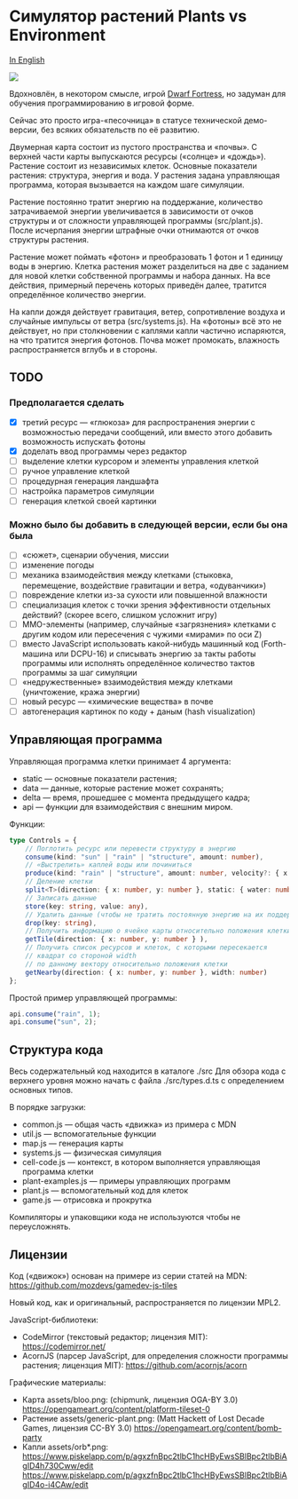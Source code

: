 # Симулятор растений Plants vs Environment

[In English](README.md)

![](gameplay.gif)

Вдохновлён, в некотором смысле, игрой [Dwarf Fortress](http://bay12games.com/dwarves/),
но задуман для обучения программированию в игровой форме.

Сейчас это просто игра-«песочница» в статусе технической демо-версии, без всяких обязательств по её развитию.

Двумерная карта состоит из пустого пространства и «почвы».
С верхней части карты выпускаются ресурсы («солнце» и «дождь»).
Растение состоит из независимых клеток.
Основные показатели растения: структура, энергия и вода.
У растения задана управляющая программа, которая вызывается на каждом шаге симуляции.

Растение постоянно тратит энергию на поддержание,
количество затрачиваемой энергии увеличивается в зависимости от
очков структуры и от сложности управляющей программы
(src/plant.js).
После исчерпания энергии штрафные очки отнимаются от очков структуры растения.

Растение может поймать «фотон»
и преобразовать 1 фотон и 1 единицу воды в энергию.
Клетка растения может разделиться на две с заданием
для новой клетки собственной программы и набора данных.
На все действия, примерный перечень которых приведён далее,
тратится определённое количество энергии.

На капли дождя действует гравитация, ветер, сопротивление воздуха и случайные импульсы от ветра
(src/systems.js).
На «фотоны» всё это не действует, но при столкновении с каплями
капли частично испаряются, на что тратится энергия фотонов.
Почва может промокать, влажность распространяется вглубь и в стороны.

## TODO

### Предполагается сделать

- [x] третий ресурс — «глюкоза» для распространения энергии с возможностью передачи сообщений, или вместо этого добавить возможность испускать фотоны
- [x] доделать ввод программы через редактор
- [ ] выделение клетки курсором и элементы управления клеткой
- [ ] ручное управление клеткой
- [ ] процедурная генерация ландшафта
- [ ] настройка параметров симуляции
- [ ] генерация клеткой своей картинки

### Можно было бы добавить в следующей версии, если бы она была

- [ ] «сюжет», сценарии обучения, миссии
- [ ] изменение погоды
- [ ] механика взаимодействия между клетками (стыковка, перемещение, воздействие гравитации и ветра, «одуванчики»)
- [ ] повреждение клетки из-за сухости или повышенной влажности
- [ ] специализация клеток с точки зрения эффективности отдельных действий? (скорее всего, слишком усложнит игру)
- [ ] MMO-элементы (например, случайные «загрязнения» клетками с другим кодом
или пересечения с чужими «мирами» по оси Z)
- [ ] вместо JavaScript использовать какой-нибудь машинный код (Forth-машина или DCPU-16) и списывать энергию за такты работы программы или исполнять определённое количество тактов программы за шаг симуляции
- [ ] «недружественные» взаимодействия между клетками (уничтожение, кража энергии)
- [ ] новый ресурс — «химические вещества» в почве
- [ ] автогенерация картинок по коду + даным (hash visualization)

## Управляющая программа

Управляющая программа клетки принимает 4 аргумента:

- static — основные показатели растения;
- data — данные, которые растение может сохранять;
- delta — время, прошедшее с момента предыдущего кадра;
- api — функции для взаимодействия с внешним миром.

Функции:

```typescript
type Controls = {
    // Поглотить ресурс или перевести структуру в энергию
    consume(kind: "sun" | "rain" | "structure", amount: number),
    // «Выстрелить» каплей воды или починиться
    produce(kind: "rain" | "structure", amount: number, velocity?: { x: number, y: number }),
    // Деление клетки
    split<T>(direction: { x: number, y: number }, static: { water: number, structure: number, energy: number }, data: T, code?: string),
    // Записать данные
    store(key: string, value: any),
    // Удалить данные (чтобы не тратить постоянную энергию на их поддержание)
    drop(key: string),
    // Получить информацию о ячейке карты относительно положения клетки
    getTile(direction: { x: number, y: number } ),
    // Получить список ресурсов и клеток, с которыми пересекается
    // квадрат со стороной width
    // по данному вектору относительно положения клетки
    getNearby(direction: { x: number, y: number }, width: number)
};
```

Простой пример управляющей программы:

```js
api.consume("rain", 1);
api.consume("sun", 2);
```

## Структура кода
Весь содержательный код находится в каталоге ./src
Для обзора кода с верхнего уровня можно начать с файла ./src/types.d.ts с определением основных типов.

В порядке загрузки:
- common.js ­— общая часть «движка» из примера с MDN
- util.js — вспомогательные функции
- map.js — генерация карты
- systems.js ­­­— физическая симуляция
- cell-code.js — контекст, в котором выполняется управляющая программа клетки
- plant-examples.js — примеры управляющих программ
- plant.js — вспомогательный код для клеток
- game.js — отрисовка и прокрутка

Компиляторы и упаковщики кода не используются чтобы не переусложнять.

## Лицензии
Код («движок») основан на примере из серии статей на MDN: https://github.com/mozdevs/gamedev-js-tiles

Новый код, как и оригинальный, распространяется по лицензии MPL2.

JavaScript-библиотеки:
- CodeMirror (текстовый редактор; лицензия MIT): https://codemirror.net/
- AcornJS (парсер JavaScript, для определения сложности программы растения; лицензция MIT): https://github.com/acornjs/acorn

Графические материалы:
- Карта assets/bloo.png: (chipmunk, лицензия OGA-BY 3.0) https://opengameart.org/content/platform-tileset-0
- Растение assets/generic-plant.png: (Matt Hackett of Lost Decade Games, лицензия CC-BY 3.0) https://opengameart.org/content/bomb-party
- Капли assets/orb*.png: https://www.piskelapp.com/p/agxzfnBpc2tlbC1hcHByEwsSBlBpc2tlbBiAgID4h730Cww/edit
https://www.piskelapp.com/p/agxzfnBpc2tlbC1hcHByEwsSBlBpc2tlbBiAgID4o-i4CAw/edit

